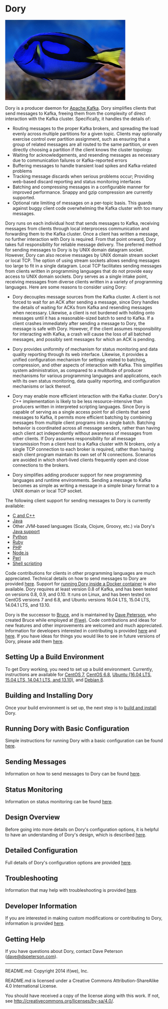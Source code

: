 # Dory

![Dory](doc/dory.jpg?raw=true)

Dory is a producer daemon for [Apache Kafka](http://kafka.apache.org).  Dory
simplifies clients that send messages to Kafka, freeing them from the
complexity of direct interaction with the Kafka cluster.  Specifically, it
handles the details of:

* Routing messages to the proper Kafka brokers, and spreading the load evenly
  across multiple partitions for a given topic.  Clients may optionally
  exercise control over partition assignment, such as ensuring that a group of
  related messages are all routed to the same partition, or even directly
  choosing a partition if the client knows the cluster topology.
* Waiting for acknowledgements, and resending messages as necessary due to
  communication failures or Kafka-reported errors
* Buffering messages to handle transient load spikes and Kafka-related problems
* Tracking message discards when serious problems occur; Providing web-based
  discard reporting and status monitoring interfaces
* Batching and compressing messages in a configurable manner for improved
  performance.  Snappy and gzip compression are currently supported.
* Optional rate limiting of messages on a per-topic basis.  This guards against
  buggy client code overwhelming the Kafka cluster with too many messages.

Dory runs on each individual host that sends messages to Kafka, receiving
messages from clients through local interprocess communication and forwarding
them to the Kafka cluster.  Once a client has written a message, no further
interaction with Dory is required.  From that point onward, Dory takes full
responsibility for reliable message delivery.  The preferred method for sending
messages to Dory is by UNIX domain datagram socket.  However, Dory can also
receive messages by UNIX domain stream socket or local TCP.  The option of
using stream sockets allows sending messages too large to fit in a single
datagram.  Local TCP facilitates sending messages from clients written in
programming languages that do not provide easy access to UNIX domain sockets.
Dory serves as a single intake point, receiving messages from diverse clients
written in a variety of programming languages.  Here are some reasons to
consider using Dory:

* Dory decouples message sources from the Kafka cluster.  A client is not
  forced to wait for an ACK after sending a message, since Dory handles the
  details of waiting for ACKs from Kafka and resending messages when necessary.
  Likewise, a client is not burdened with holding onto messages until it has a
  reasonable-sized batch to send to Kafka.  If a client crashes immediately
  after sending a message to Dory, the message is safe with Dory.  However, if
  the client assumes responsibility for interacting with Kafka, a crash will
  cause the loss of all batched messages, and possibly sent messages for which
  an ACK is pending.

* Dory provides uniformity of mechanism for status monitoring and data quality
  reporting through its web interface.  Likewise, it provides a unified
  configuration mechanism for settings related to batching, compression, and
  other aspects of interaction with Kafka.  This simplifies system
  administration, as compared to a multitude of producer mechanisms for various
  programming languages and applications, each with its own status monitoring,
  data quality reporting, and configuration mechanisms or lack thereof.

* Dory may enable more efficient interaction with the Kafka cluster.  Dory's
  C++ implementation is likely to be less resource-intensive than producers
  written in interpreted scripting languages.  Since Dory is capable of serving
  as a single access point for all clients that send messages to Kafka, it
  permits more efficient batching by combining messages from multiple client
  programs into a single batch.  Batching behavior is coordinated across all
  message senders, rather than having each client act independently without
  awareness of messages from other clients.  If Dory assumes responsibility for
  all message transmission from a client host to a Kafka cluster with N
  brokers, only a single TCP connection to each broker is required, rather than
  having each client program maintain its own set of N connections.  Scenarios
  are avoided in which short-lived clients frequently open and close
  connections to the brokers.

* Dory simplifies adding producer support for new programming languages and
  runtime environments.  Sending a message to Kafka becomes as simple as
  writing a message in a simple binary format to a UNIX domain or local TCP
  socket.

The following client support for sending messages to Dory is currently
available:

* [C and C++](example_clients/c_and_c%2B%2B)
* [Java](example_clients/java/dory-client)
* Other JVM-based languages (Scala, Clojure, Groovy, etc.) via Dory's
  [Java support](example_clients/java/dory-client)
* [Python](example_clients/python)
* [Ruby](example_clients/ruby)
* [PHP](example_clients/php)
* [Node.js](example_clients/nodejs)
* [Perl](example_clients/perl)
* [Shell scripting](example_clients/shell_scripting)

Code contributions for clients in other programming languages are much
appreciated.  Technical details on how to send messages to Dory are provided
[here](doc/sending_messages.md).  Support for [running Dory inside a Docker
container](Docker) is also available.  Dory requires at least version 0.8 of
Kafka, and has been tested on versions 0.8, 0.9, and 0.10.  It runs on Linux,
and has been tested on CentOS versions 7 and 6.8, and Ubuntu versions 16.04
LTS, 15.04 LTS, 14.04.1 LTS, and 13.10.

Dory is the successor to [Bruce](https://github.com/ifwe/bruce), and is
maintained by [Dave Peterson](https://github.com/dspeterson), who created Bruce
while employed at [if(we)](http://www.ifwe.co/).  Code contributions and ideas
for new features and other improvements are welcomed and much appreciated.
Information for developers interested in contributing is provided
[here](doc/dev_info.md) and [here](CONTRIBUTING.md).  If you have ideas for
things you would like to see in future versions of Dory, please add them
[here](http://dory.wikidot.com/start).

## Setting Up a Build Environment

To get Dory working, you need to set up a build environment.  Currently,
instructions are available for [CentOS 7](doc/centos_7_env.md),
[CentOS 6.8](doc/centos_6_8_env.md),
[Ubuntu (16.04 LTS, 15.04 LTS, 14.04.1 LTS, and 13.10)](doc/ubuntu_env.md),
and [Debian 8](doc/debian_8_env.md).

## Building and Installing Dory

Once your build environment is set up, the next step is to
[build and install](doc/build_install.md) Dory.

## Running Dory with Basic Configuration

Simple instructions for running Dory with a basic configuration can be found
[here](doc/basic_config.md).

## Sending Messages

Information on how to send messages to Dory can be found
[here](doc/sending_messages.md).

## Status Monitoring

Information on status monitoring can be found [here](doc/status_monitoring.md).

## Design Overview

Before going into more details on Dory's configuration options, it is helpful
to have an understanding of Dory's design, which is described
[here](doc/design.md).

## Detailed Configuration

Full details of Dory's configuration options are provided
[here](doc/detailed_config.md).

## Troubleshooting

Information that may help with troubleshooting is provided
[here](doc/troubleshooting.md).

## Developer Information

If you are interested in making custom modifications or contributing to Dory,
information is provided [here](doc/dev_info.md).

## Getting Help

If you have questions about Dory, contact Dave Peterson (dave@dspeterson.com).

-----

README.md: Copyright 2014 if(we), Inc.

README.md is licensed under a Creative Commons Attribution-ShareAlike 4.0
International License.

You should have received a copy of the license along with this work. If not,
see <http://creativecommons.org/licenses/by-sa/4.0/>.
